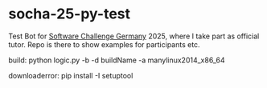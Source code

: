 # socha-25-py-test
Test Bot for [Software Challenge Germany](https://software-challenge.de/) 2025, where I take part as official tutor.
Repo is there to show examples for participants etc.

build:
python logic.py -b -d buildName -a manylinux2014_x86_64

downloaderror: pip install -I setuptool 
